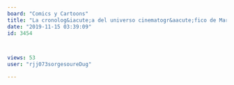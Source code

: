 ```yaml
---
board: "Comics y Cartoons"
title: "La cronolog&iacute;a del universo cinematogr&aacute;fico de Marvel"
date: "2019-11-15 03:39:09"
id: 3454



views: 53
user: "rjj073sorgesoureDug"

---
```

